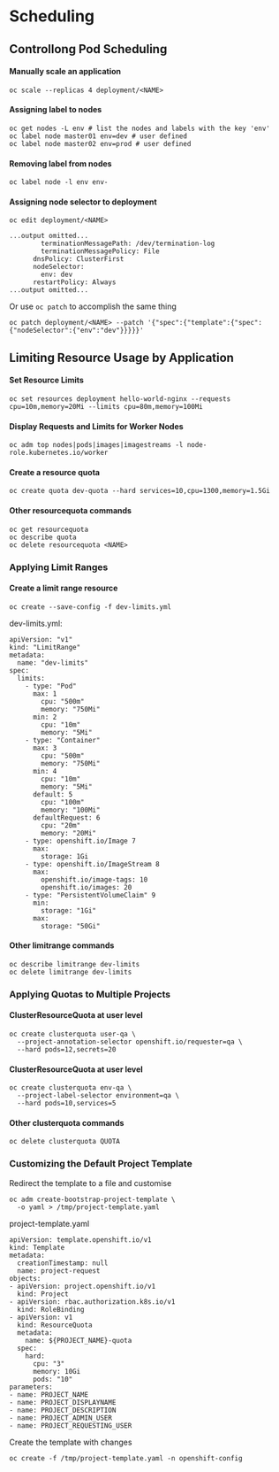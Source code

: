 # Scheduling
## Controllong Pod Scheduling

#### Manually scale an application
```
oc scale --replicas 4 deployment/<NAME>
```

#### Assigning label to nodes
```
oc get nodes -L env # list the nodes and labels with the key 'env'
oc label node master01 env=dev # user defined
oc label node master02 env=prod # user defined
```

#### Removing label from nodes
```
oc label node -l env env-
```

#### Assigning node selector to deployment
```
oc edit deployment/<NAME>
```
```
...output omitted...
        terminationMessagePath: /dev/termination-log
        terminationMessagePolicy: File
      dnsPolicy: ClusterFirst
      nodeSelector:
        env: dev
      restartPolicy: Always
...output omitted...

```
Or use `oc patch` to accomplish the same thing
```
oc patch deployment/<NAME> --patch '{"spec":{"template":{"spec":{"nodeSelector":{"env":"dev"}}}}}'
```

## Limiting Resource Usage by Application
#### Set Resource Limits
```
oc set resources deployment hello-world-nginx --requests cpu=10m,memory=20Mi --limits cpu=80m,memory=100Mi
```

#### Display Requests and Limits for Worker Nodes
```
oc adm top nodes|pods|images|imagestreams -l node-role.kubernetes.io/worker
```

#### Create a resource quota
```
oc create quota dev-quota --hard services=10,cpu=1300,memory=1.5Gi
```

#### Other resourcequota commands
```
oc get resourcequota
oc describe quota
oc delete resourcequota <NAME>
```

### Applying Limit Ranges
#### Create a limit range resource
```
oc create --save-config -f dev-limits.yml
```
dev-limits.yml:
```
apiVersion: "v1"
kind: "LimitRange"
metadata:
  name: "dev-limits"
spec:
  limits:
    - type: "Pod"
      max: 1
        cpu: "500m"
        memory: "750Mi"
      min: 2
        cpu: "10m"
        memory: "5Mi"
    - type: "Container"
      max: 3
        cpu: "500m"
        memory: "750Mi"
      min: 4
        cpu: "10m"
        memory: "5Mi"
      default: 5
        cpu: "100m"
        memory: "100Mi"
      defaultRequest: 6
        cpu: "20m"
        memory: "20Mi"
    - type: openshift.io/Image 7
      max:
        storage: 1Gi
    - type: openshift.io/ImageStream 8
      max:
        openshift.io/image-tags: 10
        openshift.io/images: 20
    - type: "PersistentVolumeClaim" 9
      min:
        storage: "1Gi"
      max:
        storage: "50Gi"
```

#### Other limitrange commands
```
oc describe limitrange dev-limits
oc delete limitrange dev-limits
```

### Applying Quotas to Multiple Projects

#### ClusterResourceQuota at user level
```
oc create clusterquota user-qa \
  --project-annotation-selector openshift.io/requester=qa \
  --hard pods=12,secrets=20
```

#### ClusterResourceQuota at user level
```
oc create clusterquota env-qa \
  --project-label-selector environment=qa \
  --hard pods=10,services=5
```

#### Other clusterquota commands
```
oc delete clusterquota QUOTA
```

### Customizing the Default Project Template
Redirect the template to a file and customise
```
oc adm create-bootstrap-project-template \
  -o yaml > /tmp/project-template.yaml
```
project-template.yaml
```
apiVersion: template.openshift.io/v1
kind: Template
metadata:
  creationTimestamp: null
  name: project-request
objects:
- apiVersion: project.openshift.io/v1
  kind: Project
- apiVersion: rbac.authorization.k8s.io/v1
  kind: RoleBinding
- apiVersion: v1
  kind: ResourceQuota
  metadata:
    name: ${PROJECT_NAME}-quota
  spec:
    hard:
      cpu: "3"
      memory: 10Gi
      pods: "10"
parameters:
- name: PROJECT_NAME
- name: PROJECT_DISPLAYNAME
- name: PROJECT_DESCRIPTION
- name: PROJECT_ADMIN_USER
- name: PROJECT_REQUESTING_USER
```
Create the template with changes
```
oc create -f /tmp/project-template.yaml -n openshift-config
```